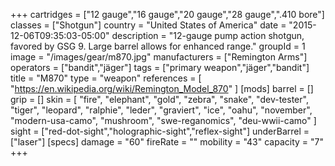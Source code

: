 +++
cartridges = ["12 gauge","16 gauge","20 gauge","28 gauge",".410 bore"]
classes = ["Shotgun"]
country = "United States of America"
date = "2015-12-06T09:35:03-05:00"
description = "12-gauge pump action shotgun, favored by GSG 9. Large barrel allows for enhanced range."
groupId = 1
image = "/images/gear/m870.jpg"
manufacturers = ["Remington Arms"]
operators = ["bandit","jäger"]
tags = ["primary weapon","jäger","bandit"]
title = "M870"
type = "weapon"
references = [
  "https://en.wikipedia.org/wiki/Remington_Model_870"
]
[mods]
  barrel = []
  grip = []
  skin = [
    "fire",
    "elephant",
    "gold",
    "zebra",
    "snake",
    "dev-tester",
    "tiger",
    "leopard",
    "ralphie",
    "leder",
    "graviert",
    "ice",
    "oahu",
    "november",
    "modern-usa-camo",
    "mushroom",
    "swe-reganomics",
    "deu-wwii-camo"
  ]
  sight = ["red-dot-sight","holographic-sight","reflex-sight"]
  underBarrel = ["laser"]
[specs]
  damage = "60"
  fireRate = ""
  mobility = "43"
  capacity = "7"
+++
